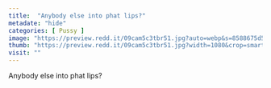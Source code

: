 ```yaml
---
title:  "Anybody else into phat lips?"
metadate: "hide"
categories: [ Pussy ]
image: "https://preview.redd.it/09cam5c3tbr51.jpg?auto=webp&s=8588675d5dbda1a034dd9ceb651465a163d5655a"
thumb: "https://preview.redd.it/09cam5c3tbr51.jpg?width=1080&crop=smart&auto=webp&s=f6ed3f01d984faa3594257dc95cc6ad30efbce60"
visit: ""
---
```

Anybody else into phat lips?
